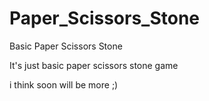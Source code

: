 # Paper_Scissors_Stone
Basic Paper Scissors Stone

It's just basic paper scissors stone game

i think soon will be more ;)
